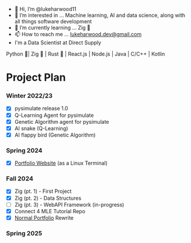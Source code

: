 - 👋 Hi, I’m @lukeharwood11
- 👀 I’m interested in ... Machine learning, AI and data science, along with all things software development
- 🌱 I’m currently learning ... Zig 🦎
- 📫 How to reach me ... lukeharwood.dev@gmail.com
- I'm a Data Scientist at Direct Supply

Python 🐍| Zig 🦎 | Rust 🦀 | React.js | Node.js | Java | C/C++ | Kotlin


# Project Plan

### Winter 2022/23
- [x] pysimulate release 1.0
- [x] Q-Learning Agent for pysimulate
- [x] Genetic Algorithm agent for pysimulate
- [x] AI snake (Q-Learning)
- [x] AI flappy bird (Genetic Algorithm)

### Spring 2024
- [x] [Portfolio Website](https://terminal.lukeharwood.dev) (as a Linux Terminal)

### Fall 2024
- [x] Zig (pt. 1) - First Project
- [x] Zig (pt. 2) - Data Structures 
- [ ] Zig (pt. 3) - WebAPI Framework (in-progress)
- [x] Connect 4 MLE Tutorial Repo
- [x] [Normal Portfolio](https://lukeharwood.dev) Rewrite 

### Spring 2025
